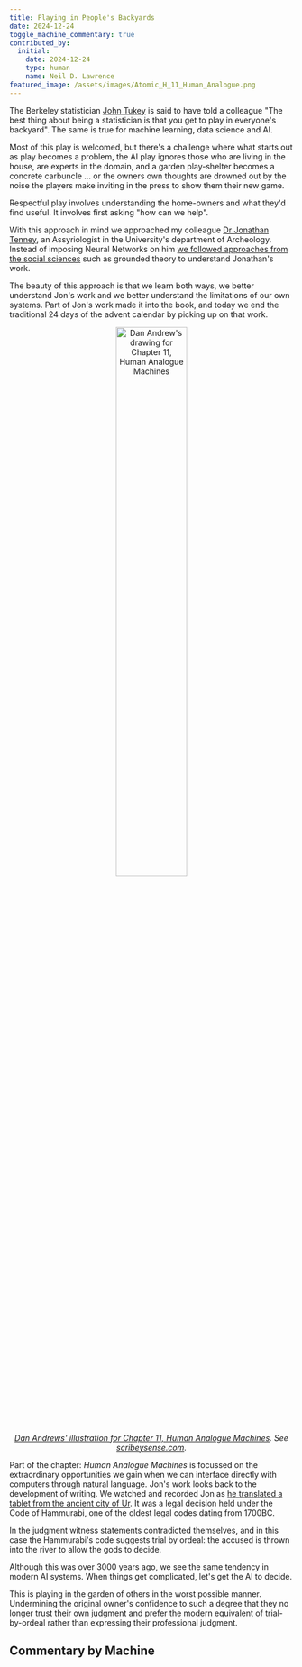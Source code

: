 ```yaml
---
title: Playing in People's Backyards
date: 2024-12-24
toggle_machine_commentary: true
contributed_by:
  initial:
    date: 2024-12-24
    type: human
    name: Neil D. Lawrence
featured_image: /assets/images/Atomic_H_11_Human_Analogue.png
---
```


The Berkeley statistician [John Tukey](https://www.theguardian.com/news/2000/aug/16/guardianobituaries1) is said to have told a colleague "The best thing about being a statistician is that you get to play in everyone's backyard". The same is true for machine learning, data science and AI. 

Most of this play is welcomed, but there's a challenge where what starts out as play becomes a problem, the AI play ignores those who are living in the house, are experts in the domain, and a garden play-shelter becomes a concrete carbuncle ... or the owners own thoughts are drowned out by the noise the players make inviting in the press to show them their new game.

Respectful play involves understanding the home-owners and what they'd find useful. It involves first asking "how can we help".

With this approach in mind we approached my colleague [Dr Jonathan Tenney](https://www.arch.cam.ac.uk/staff/dr-jonathan-tenney), an Assyriologist in the University's department of Archeology. Instead of imposing Neural Networks on him [we followed approaches from the social sciences](https://science.ai.cam.ac.uk/2024/12/19/how-can-we-develop-machine-learning-tools-to-map-ancient-social-networks) such as grounded theory to understand Jonathan's work. 

The beauty of this approach is that we learn both ways, we better understand Jon's work and we better understand the limitations of our own systems. Part of Jon's work made it into the book, and today we end the traditional 24 days of the advent calendar by picking up on that work.

<center>
<image src="/assets/images/Atomic_H_11_Human_Analogue.png" alt="Dan Andrew's drawing for Chapter 11, Human Analogue Machines" width="50%"/>

<i><a href="/images/dan-andrews-chapter-11/">Dan Andrews' illustration for Chapter 11, Human Analogue Machines</a>. See <a href="https://scribeysense.com">scribeysense.com</a>.</i>
</center>

Part of the chapter: *Human Analogue Machines* is focussed on the extraordinary opportunities we gain when we can interface directly with computers through natural language. Jon's work looks back to the development of writing. We watched and recorded Jon as [he translated a tablet from the ancient city of Ur](https://cdli.mpiwg-berlin.mpg.de/artifacts/346976). It was a legal decision held under the Code of Hammurabi, one of the oldest legal codes dating from 1700BC. 

In the judgment witness statements contradicted themselves, and in this case the Hammurabi's code suggests trial by ordeal: the accused is thrown into the river to allow the gods to decide.

Although this was over 3000 years ago, we see the same tendency in modern AI systems. When things get complicated, let's get the AI to decide. 

This is playing in the garden of others in the worst possible manner. Undermining the original owner's confidence to such a degree that they no longer trust their own judgment and prefer the modern equivalent of trial-by-ordeal rather than expressing their professional judgment. 


<div class="machine-commentary" markdown="1">

## Commentary by Machine

</div>
